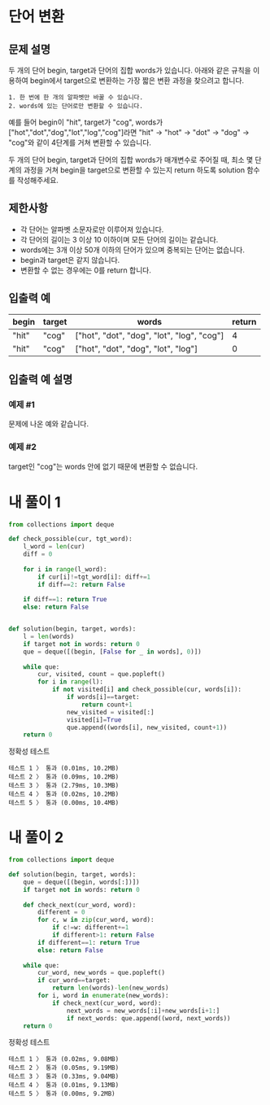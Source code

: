 # 단어 변환
## 문제 설명
두 개의 단어 begin, target과 단어의 집합 words가 있습니다. 아래와 같은 규칙을 이용하여 begin에서 target으로 변환하는 가장 짧은 변환 과정을 찾으려고 합니다.

```
1. 한 번에 한 개의 알파벳만 바꿀 수 있습니다.
2. words에 있는 단어로만 변환할 수 있습니다.
```
예를 들어 begin이 "hit", target가 "cog", words가 ["hot","dot","dog","lot","log","cog"]라면 "hit" -> "hot" -> "dot" -> "dog" -> "cog"와 같이 4단계를 거쳐 변환할 수 있습니다.

두 개의 단어 begin, target과 단어의 집합 words가 매개변수로 주어질 때, 최소 몇 단계의 과정을 거쳐 begin을 target으로 변환할 수 있는지 return 하도록 solution 함수를 작성해주세요.

## 제한사항
- 각 단어는 알파벳 소문자로만 이루어져 있습니다.
- 각 단어의 길이는 3 이상 10 이하이며 모든 단어의 길이는 같습니다.
- words에는 3개 이상 50개 이하의 단어가 있으며 중복되는 단어는 없습니다.
- begin과 target은 같지 않습니다.
- 변환할 수 없는 경우에는 0를 return 합니다.

## 입출력 예
|begin|target|words|return|
|-|-|-|-|
|"hit"|"cog"|["hot", "dot", "dog", "lot", "log", "cog"]|4|
|"hit"|"cog"|["hot", "dot", "dog", "lot", "log"]|0|

## 입출력 예 설명
### 예제 #1
문제에 나온 예와 같습니다.

### 예제 #2
target인 "cog"는 words 안에 없기 때문에 변환할 수 없습니다.

# 내 풀이 1
```python
from collections import deque

def check_possible(cur, tgt_word):
    l_word = len(cur)
    diff = 0
    
    for i in range(l_word):
        if cur[i]!=tgt_word[i]: diff+=1
        if diff==2: return False
    
    if diff==1: return True
    else: return False


def solution(begin, target, words):
    l = len(words)
    if target not in words: return 0
    que = deque([(begin, [False for _ in words], 0)])
    
    while que:
        cur, visited, count = que.popleft()
        for i in range(l):
            if not visited[i] and check_possible(cur, words[i]):
                if words[i]==target:
                    return count+1
                new_visited = visited[:]
                visited[i]=True
                que.append((words[i], new_visited, count+1))
    return 0
```
정확성  테스트
```
테스트 1 〉	통과 (0.01ms, 10.2MB)
테스트 2 〉	통과 (0.09ms, 10.2MB)
테스트 3 〉	통과 (2.79ms, 10.3MB)
테스트 4 〉	통과 (0.02ms, 10.2MB)
테스트 5 〉	통과 (0.00ms, 10.4MB)
```
# 내 풀이 2
```python
from collections import deque

def solution(begin, target, words):
    que = deque([(begin, words[:])])
    if target not in words: return 0
    
    def check_next(cur_word, word):
        different = 0
        for c, w in zip(cur_word, word):
            if c!=w: different+=1
            if different>1: return False
        if different==1: return True
        else: return False
    
    while que:
        cur_word, new_words = que.popleft()
        if cur_word==target:
            return len(words)-len(new_words)
        for i, word in enumerate(new_words):
            if check_next(cur_word, word):
                next_words = new_words[:i]+new_words[i+1:]
                if next_words: que.append((word, next_words))
    return 0
```
정확성  테스트
```
테스트 1 〉	통과 (0.02ms, 9.08MB)
테스트 2 〉	통과 (0.05ms, 9.19MB)
테스트 3 〉	통과 (0.33ms, 9.04MB)
테스트 4 〉	통과 (0.01ms, 9.13MB)
테스트 5 〉	통과 (0.00ms, 9.2MB)
```
